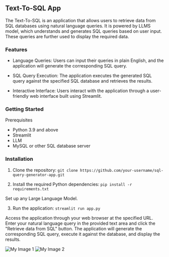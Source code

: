 ## Text-To-SQL App
The Text-To-SQL is an application that allows users to retrieve data from SQL databases using natural language queries. It is powered by LLMS model, which understands and generates SQL queries based on user input.
These queries are further used to display the required data.

### Features
- Language Queries: Users can input their queries in plain English, and the application will generate the corresponding SQL query.

- SQL Query Execution: The application executes the generated SQL query against the specified SQL database and retrieves the results.

- Interactive Interface: Users interact with the application through a user-friendly web interface built using Streamlit.

### Getting Started

Prerequisites

- Python 3.9 and above
- Streamlit
- LLM
- MySQL or other SQL database server

### Installation

1) Clone the repository:
``` git clone https://github.com/your-username/sql-query-generator-app.git ``` 

2) Install the required Python dependencies:
``` pip install -r requirements.txt ```

Set up any Large Language Model.


3) Run the application:
``` streamlit run app.py ```

Access the application through your web browser at the specified URL.
Enter your natural language query in the provided text area and click the "Retrieve data from SQL" button.
The application will generate the corresponding SQL query, execute it against the database, and display the results.

![My Image 1](https://github.com/joyce0803/Text-To-SQL-LLM-App/blob/main/sql%20llm1.jpg)
![My Image 2](https://github.com/joyce0803/Text-To-SQL-LLM-App/blob/main/sql%20llm2.jpg)
